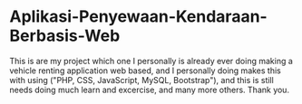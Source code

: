 # Aplikasi-Penyewaan-Kendaraan-Berbasis-Web
This is are my project which one I personally is already ever doing making a vehicle renting application web based, and I personally doing makes this with using ("PHP, CSS, JavaScript, MySQL, Bootstrap"), and this is still needs doing much learn and excercise, and many more others. Thank you. 

